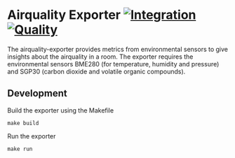 # Airquality Exporter [![Integration](https://github.com/0x46616c6b/airquality-exporter/actions/workflows/integration.yml/badge.svg)](https://github.com/0x46616c6b/airquality-exporter/actions/workflows/integration.yml) [![Quality](https://github.com/0x46616c6b/airquality-exporter/actions/workflows/quality.yml/badge.svg)](https://github.com/0x46616c6b/airquality-exporter/actions/workflows/quality.yml)

The airquality-exporter provides metrics from environmental sensors to give insights about the airquality in a room. The exporter requires the environmental sensors BME280 (for temperature, humidity and pressure) and SGP30 (carbon dioxide and volatile organic compounds).

## Development

Build the exporter using the Makefile

```shell
make build
```

Run the exporter

```shell
make run
```
